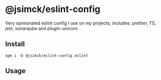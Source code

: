 # @jsimck/eslint-config
Very opinionated eslint config I use on my projects, includes: prettier, TS, jest, sonarqube and plugin-unicorn

## Install

```
npm i -D @jsimck/eslint-config eslint
```

## Usage
